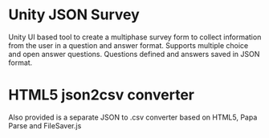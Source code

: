 # Unity JSON Survey
Unity UI based tool to create a multiphase survey form to collect information from the user in a question and answer format. Supports multiple choice and open answer questions. Questions defined and answers saved in JSON format.

# HTML5 json2csv converter
Also provided is a separate JSON to .csv converter based on HTML5, Papa Parse and FileSaver.js